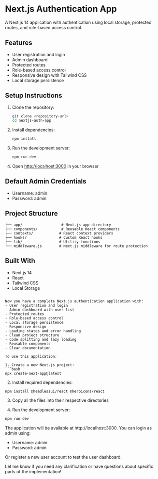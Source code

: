 # Next.js Authentication App

A Next.js 14 application with authentication using local storage, protected routes, and role-based access control.

## Features

- User registration and login
- Admin dashboard
- Protected routes
- Role-based access control
- Responsive design with Tailwind CSS
- Local storage persistence

## Setup Instructions

1. Clone the repository:
   ```bash
   git clone <repository-url>
   cd nextjs-auth-app
   ```

2. Install dependencies:
   ```bash
   npm install
   ```

3. Run the development server:
   ```bash
   npm run dev
   ```

4. Open [http://localhost:3000](http://localhost:3000) in your browser

## Default Admin Credentials
- Username: admin
- Password: admin

## Project Structure

```
├── app/                  # Next.js app directory
├── components/           # Reusable React components
├── contexts/            # React context providers
├── hooks/               # Custom React hooks
├── lib/                 # Utility functions
└── middleware.js        # Next.js middleware for route protection
```

## Built With

- Next.js 14
- React
- Tailwind CSS
- Local Storage
```

Now you have a complete Next.js authentication application with:
- User registration and login
- Admin dashboard with user list
- Protected routes
- Role-based access control
- Local storage persistence
- Responsive design
- Loading states and error handling
- Clean project structure
- Code splitting and lazy loading
- Reusable components
- Clear documentation

To use this application:

1. Create a new Next.js project:
```bash
npx create-next-app@latest
```

2. Install required dependencies:
```bash
npm install @headlessui/react @heroicons/react
```

3. Copy all the files into their respective directories

4. Run the development server:
```bash
npm run dev
```

The application will be available at http://localhost:3000. You can login as admin using:
- Username: admin
- Password: admin

Or register a new user account to test the user dashboard.

Let me know if you need any clarification or have questions about specific parts of the implementation!